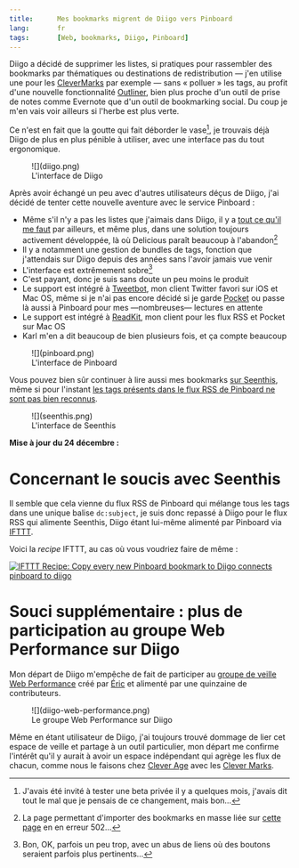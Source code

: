 ```yaml
---
title:      Mes bookmarks migrent de Diigo vers Pinboard
lang:       fr
tags:       [Web, bookmarks, Diigo, Pinboard]
---
```


Diigo a décidé de supprimer les listes, si pratiques pour rassembler des bookmarks par thématiques ou destinations de redistribution — j'en utilise une pour les [CleverMarks](http://twitter.com/CleverMarks) par exemple — sans « polluer » les tags, au profit d'une nouvelle fonctionnalité [Outliner](http://blog.diigo.com/2014/12/04/meet-diigo-outliner-the-best-way-to-structurally-organize-your-information-and-thoughts/), bien plus proche d'un outil de prise de notes comme Evernote que d'un outil de bookmarking social. Du coup je m'en vais voir ailleurs si l'herbe est plus verte.

Ce n'est en fait que la goutte qui fait déborder le vase[^1], je trouvais déjà Diigo de plus en plus pénible à utiliser, avec une interface pas du tout ergonomique.

<figure markdown="1">
  ![](diigo.png)
  <figcaption>
  L'interface de Diigo
  </figcaption>
</figure>

Après avoir échangé un peu avec d'autres utilisateurs déçus de Diigo, j'ai décidé de tenter cette nouvelle aventure avec le service Pinboard :

- Même s'il n'y a pas les listes que j'aimais dans Diigo, il y a [tout ce qu'il me faut](https://pinboard.in/tour/) par ailleurs, et même plus, dans une solution toujours activement développée, là où Delicious paraît beaucoup à l'abandon[^2]
- Il y a notamment une gestion de bundles de tags, fonction que j'attendais sur Diigo depuis des années sans l'avoir jamais vue venir
- L'interface est extrêmement sobre[^3]
- C'est payant, donc je suis sans doute un peu moins le produit
- Le support est intégré à [Tweetbot](http://tapbots.com/software/tweetbot/), mon client Twitter favori sur iOS et Mac OS, même si je n'ai pas encore décidé si je garde [Pocket](http://getpocket.com/) ou passe là aussi à Pinboard pour mes —nombreuses— lectures en attente
- Le support est intégré à [ReadKit](http://readkitapp.com/), mon client pour les flux RSS et Pocket sur Mac OS
- Karl m'en a dit beaucoup de bien plusieurs fois, et ça compte beaucoup

<figure markdown="1">
  ![](pinboard.png)
  <figcaption>
  L'interface de Pinboard
  </figcaption>
</figure>

Vous pouvez bien sûr continuer à lire aussi mes bookmarks [sur Seenthis](http://seenthis.net/people/nhoizey), même si pour l'instant [les tags présents dans le flux RSS de Pinboard ne sont pas bien reconnus](http://seenthis.net/messages/324311).

<figure markdown="1">
  ![](seenthis.png)
  <figcaption>
  L'interface de Seenthis
  </figcaption>
</figure>

**Mise à jour du 24 décembre :**

# Concernant le soucis avec Seenthis

Il semble que cela vienne du flux RSS de Pinboard qui mélange tous les tags dans une unique balise ```dc:subject```, je suis donc repassé à Diigo pour le flux RSS qui alimente Seenthis, Diigo étant lui-même alimenté par Pinboard via [IFTTT](https://ifttt.com/).

Voici la *recipe* IFTTT, au cas où vous voudriez faire de même :

<a href="https://ifttt.com/view_embed_recipe/232495-copy-every-new-pinboard-bookmark-to-diigo" target = "_blank" class="embed_recipe embed_recipe-l_41" id= "embed_recipe-232495"><img src= 'https://ifttt.com/recipe_embed_img/232495' alt="IFTTT Recipe: Copy every new Pinboard bookmark to Diigo connects pinboard to diigo" width="370px" style="max-width:100%"/></a><script async type="text/javascript" src= "//ifttt.com/assets/embed_recipe.js"></script>

# Souci supplémentaire : plus de participation au groupe Web Performance sur Diigo

Mon départ de Diigo m'empêche de fait de participer au [groupe de veille Web Performance](https://groups.diigo.com/group/web-performance) créé par [Éric](https://www.diigo.com/profile/edaspet) et alimenté par une quinzaine de contributeurs.

<figure markdown="1">
  ![](diigo-web-performance.png)
  <figcaption>
  Le groupe Web Performance sur Diigo
  </figcaption>
</figure>

Même en étant utilisateur de Diigo, j'ai toujours trouvé dommage de lier cet espace de veille et partage à un outil particulier, mon départ me confirme l'intérêt qu'il y aurait à avoir un espace indépendant qui agrège les flux de chacun, comme nous le faisons chez [Clever Age](http://clever-age.com/) avec les [Clever Marks](http://fr.clever-age.com/veille/clever-marks/).

[^1]: J'avais été invité à tester une beta privée il y a quelques mois, j'avais dit tout le mal que je pensais de ce changement, mais bon…

[^2]: La page permettant d'importer des bookmarks en masse liée sur [cette page](https://delicious.com/settings/manage) en en erreur 502…

[^3]: Bon, OK, parfois un peu trop, avec un abus de liens où des boutons seraient parfois plus pertinents…
